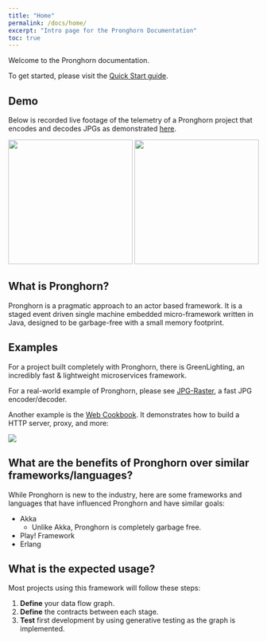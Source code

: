 ```yaml
---
title: "Home"
permalink: /docs/home/
excerpt: "Intro page for the Pronghorn Documentation"
toc: true
---
```

Welcome to the Pronghorn documentation.

To get started, please visit the [Quick Start guide](../quick-start-guide).

## Demo 
Below is recorded live footage of the telemetry of a Pronghorn project that encodes and decodes JPGs as demonstrated
[here](/Pronghorn/docs/jpg-raster).

<img style="width:250px;" src="/Pronghorn/assets/gifs/decoding-jpgs-1.gif" />
<img style="width:250px;" src="/Pronghorn/assets/gifs/encoding-jpgs-1.gif" />

## What is Pronghorn?
Pronghorn is a pragmatic approach to an actor based framework.
It is a staged event driven single machine embedded micro-framework written in Java, designed to be garbage-free with a small memory footprint.

## Examples
For a project built completely with Pronghorn, there is GreenLighting, an incredibly fast & lightweight microservices framework.

For a real-world example of Pronghorn, please see [JPG-Raster](https://objectcomputing.github.io/Pronghorn/docs/jpg-raster/), a fast JPG encoder/decoder.

Another example is the [Web Cookbook](https://objectcomputing.github.io/Pronghorn/docs/web-cookbook). It demonstrates how to build a HTTP server, proxy, and more:

[![](/Pronghorn/assets/images/webcookbook.jpeg)](/Pronghorn/assets/images/webcookbook.jpeg)

## What are the benefits of Pronghorn over similar frameworks/languages?
While Pronghorn is new to the industry, here are some frameworks and languages that have influenced Pronghorn and have similar goals:
* Akka
  * Unlike Akka, Pronghorn is completely garbage free.
* Play! Framework
* Erlang

## What is the expected usage?
Most projects using this framework will follow these steps:

1. **Define** your data flow graph.
2. **Define** the contracts between each stage.
3. **Test** first development by using generative testing as the graph is implemented.
